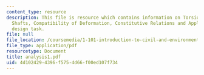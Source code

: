 ```yaml
---
content_type: resource
description: This file is resource which contains information on Torsion of Circular
  Shafts, Compatibility of Deformation, Constitutive Relations and Application to
  design task.
file: null
file_location: /coursemedia/1-101-introduction-to-civil-and-environmental-engineering-design-i-fall-2006/4d1024294396f5754d66f00ed107f734_analysis1.pdf
file_type: application/pdf
resourcetype: Document
title: analysis1.pdf
uid: 4d102429-4396-f575-4d66-f00ed107f734
---
```

